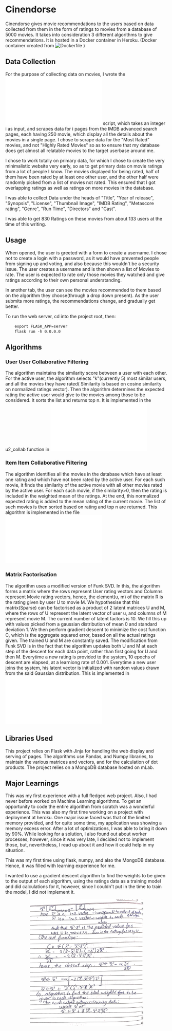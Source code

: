 # Cinendorse
Cinendorse gives movie recommendations to the users based on data collected from them in the form of ratings to movies from a database of 5000 movies. It takes into consideration 3 different algorithms to give recommendations. It is hosted in a Docker container in Heroku. (Docker container created from ![Dockerfile](Dockerfile) )

## Data Collection
For the purpose of collecting data on movies, I wrote the ![main.py](Data_Scraping/main.py) script, which takes an integer i as input, and scrapes data for i pages from the IMDB advanced search pages, each having 250 movie, which display all the details about the movies in a single page. I chose to scrape data for the "Most Rated" movies, and not "Highly Rated Movies" so as to ensure that my database does get almost all relatable movies to the target userbase around me.

I chose to work totally on primary data, for which I chose to create the very minimalistic website very early, so as to get primary data on movie ratings from a lot of people I know. The movies displayed for being rated, half of them have been rated by at least one other user, and the other half were randomly picked from a list of movies not rated. This ensured that I got overlapping ratings as well as ratings on more movies in the database.

I was able to collect Data under the heads of "Title", "Year of release", "Synopsis", "License", "Thumbnail Image", "IMDB Rating", "Metascore rating", "Genre", "Run Time", "Directors" and "Cast".

I was able to get 830 Ratings on these movies from about 133 users at the time of this writing.

## Usage
When opened, the user is greeted with a form to create a username. I chose not to create a login with a password, as it would have prevented people from signing up and voting, and also because this wouldn't be a security issue. The user creates a username and is then shown a list of Movies to rate. The user is expected to rate only those movies they watched and give ratings according to their own personal understanding.

In another tab, the user can see the movies recommended to them based on the algorithm they choose(through a drop down present). As the user submits more ratings, the recommendations change, and gradually get better.

To run the web server, cd into the project root, then:
```
    export FLASK_APP=server
    flask run -h 0.0.0.0
```
## Algorithms
### User User Collaborative Filtering
The algorithm maintains the similarity score between a user with each other. For the active user, the algorithm selects "k"(currently 5) most similar users, and all the movies they have rated( Similarity is based on cosine similarity on normalized ratings vector). Then the algorithm determines the expected rating the active user would give to the movies among those to be considered. It sorts the list and returns top n.
It is implemented in the u2_collab function in ![movie_rec.py](Recommendation/movie_rec.py)

### Item Item Collaborative Filtering
The algorithm identifies all the movies in the database which have at least one rating and which have not been rated by the active user. For each such movie, it finds the similarity of the active movie with all other movies rated by the active user. For each such movie, if the similarity>0, then the rating is included in the weighted mean of the ratings. At the end, this normalized expected rating is added to the mean rating of the current movie. The list of such movies is then sorted based on rating and top n are returned.
This algorithm is implemented in the file ![i2_collab.py](Recommendation/i2_collab.py)

### Matrix Factorisation
The algorithm uses a modified version of Funk SVD.
In this, the algorithm forms a matrix where the rows represent User rating vectors and Columns represent Movie rating vectors, hence, the element(u, m) of the matrix R is the rating given by user U to movie M. We hypothesise that this matrix(Sparse) can be factorised as a product of 2 latent matrices U and M, where the rows of U represent the latent vector of user u, and columns of M represent movie M. The current number of latent factors is 10. We fill this up with values picked from a gaussian distribution of mean 0 and standard deviation 1. We then perform gradient descent to minimize the cost function C, which is the aggregate squared error, based on all the actual ratings given. The trained U and M are constantly saved. The modification from Funk SVD is in the fact that the algorithm updates both U and M at each step of the descent for each data point, rather than first going for U and then M.
Everytime a new rating is provided to the system, 10 epochs of descent are elapsed, at a learniong rate of 0.001.
Everytime a new user joins the system, his latent vector is initialized with random values drawn from the said Gaussian distribution.
This is implemented in ![matrix_factorisation.py](Recommendation/matrix_factorisation.py)

## Libraries Used
This project relies on Flask with Jinja for handling the web display and serving of pages. The algorithms use Pandas, and Numpy libraries, to maintain the various matrices and vectors, and for the calculation of dot products. The project relies on a MongoDB database hosted on mLab.

## Major Learnings
This was my first experience with a full fledged web project. Also, I had never before worked on Machine Learning algorithms. To get an opportunity to code the entire algorithm from scratch was a wonderful experience. This was also my first time working on a project with deployment at heroku. One major issue faced was that of the limited memory provided, and for quite some time, my application was showing a memory excess error. After a lot of optimizations, I was able to bring it down by 90%. While looking for a solution, I also found out about worker processes, however, since it was very late, I decided not to implement those, but, nevertheless, I read up about it and how it could help in my situation.

This was my first time using flask, numpy, and also the MongoDB database. Hence, it was filled with learning experience for me.

I wanted to use a gradient descent algorithm to find the weights to be given to the output of each algorithm, using the ratings data as a training model and did calculations for it, however, since I couldn't put in the time to train the model, I did not implement it.

<p align="center">
  <img src="server/static/calc.jpg" width="350" title="Calculations for finding weights of the output of algorithms">
</p>

